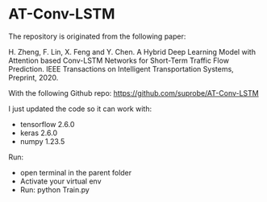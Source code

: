 # AT-Conv-LSTM

The repository is originated from the following paper:

H. Zheng, F. Lin, X. Feng and Y. Chen. A Hybrid Deep Learning Model with Attention based Conv-LSTM Networks for Short-Term Traffic Flow Prediction. IEEE Transactions on Intelligent Transportation Systems, Preprint, 2020.

With the following Github repo:
https://github.com/suprobe/AT-Conv-LSTM


I just updated the code so it can work with:
- tensorflow                2.6.0 
- keras                     2.6.0
- numpy                     1.23.5

Run:
- open terminal in the parent folder
- Activate your virtual env
- Run: python Train.py
